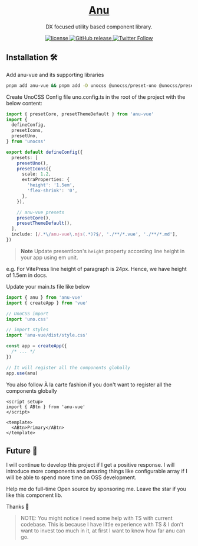 <h1 align="center">
   <a href="https://anu-vue.netlify.app/" target="_blank" align="center">
      Anu
   </a>
</h1>

<p align="center">DX focused utility based component library.</p>

<p align="center">
   <a href="https://github.com/jd-solanki/anu/blob/main/LICENSE">
      <img src="https://img.shields.io/github/license/jd-solanki/anu" alt="license">
   </a>
   <a href="https://github.com/jd-solanki/anu/releases">
    <img src="https://img.shields.io/github/release/jd-solanki/anu.svg" alt="GitHub release">
  </a>
   <a href="https://twitter.com/me_jd_solanki" target="_blank">
      <img alt="Twitter Follow" src="https://img.shields.io/twitter/follow/me_jd_solanki">
   </a>
</p>

## Installation 🛠️

Add anu-vue and its supporting libraries

```bash
pnpm add anu-vue && pnpm add -D unocss @unocss/preset-uno @unocss/preset-icons @iconify-json/bx
```

Create UnoCSS Config file uno.config.ts in the root of the project with the below content:

```ts
import { presetCore, presetThemeDefault } from 'anu-vue'
import {
  defineConfig,
  presetIcons,
  presetUno,
} from 'unocss'

export default defineConfig({
  presets: [
    presetUno(),
    presetIcons({
      scale: 1.2,
      extraProperties: {
        'height': '1.5em',
        'flex-shrink': '0',
      },
    }),

    // anu-vue presets
    presetCore(),
    presetThemeDefault(),
  ],
  include: [/.*\/anu-vue\.mjs(.*)?$/, './**/*.vue', './**/*.md'],
})
```

> **Note**
> Update presentIcon's `height` property according line height in your app using em unit.

e.g. For VitePress line height of paragraph is 24px. Hence, we have height of 1.5em in docs.

Update your main.ts file like below

```ts
import { anu } from 'anu-vue'
import { createApp } from 'vue'

// UnoCSS import
import 'uno.css'

// import styles
import 'anu-vue/dist/style.css'

const app = createApp({
  /* ... */
})

// It will register all the components globally
app.use(anu)
```

You also follow À la carte fashion if you don't want to register all the components globally

```vue
<script setup>
import { ABtn } from 'anu-vue'
</script>

<template>
  <ABtn>Primary</ABtn>
</template>
```

## Future 🔮

I will continue to develop this project if I get a positive response. I will introduce more components and amazing things like configurable array if I will be able to spend more time on OSS development.

Help me do full-time Open source by sponsoring me. Leave the star if you like this component lib.

Thanks 🙏

> NOTE: You might notice I need some help with TS with current codebase. This is because I have little experience with TS & I don't want to invest too much in it, at first I want to know how far anu can go.
